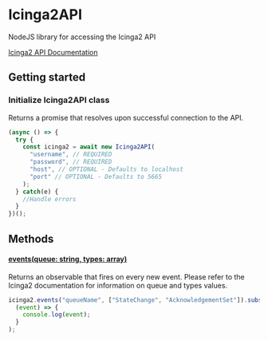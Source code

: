 # Icinga2API

NodeJS library for accessing the Icinga2 API

[Icinga2 API Documentation](https://icinga.com/docs/icinga2/latest/doc/12-icinga2-api)

## Getting started

### Initialize Icinga2API class

Returns a promise that resolves upon successful connection to the API.

```js
(async () => {
  try {
    const icinga2 = await new Icinga2API(
      "username", // REQUIRED
      "password", // REQUIRED
      "host", // OPTIONAL - Defaults to localhost
      "port" // OPTIONAL - Defaults to 5665
    );
  } catch(e) {
    //Handle errors
  }
})();
```

## Methods

#### [events(queue: string, types: array)](https://icinga.com/docs/icinga2/latest/doc/12-icinga2-api/#icinga2-api-event-streams)

Returns an observable that fires on every new event. Please refer to the Icinga2 documentation for information on queue and types values.

```js
icinga2.events("queueName", ["StateChange", "AcknowledgementSet"]).subscribe(
  (event) => {
    console.log(event);
  }
);
```
